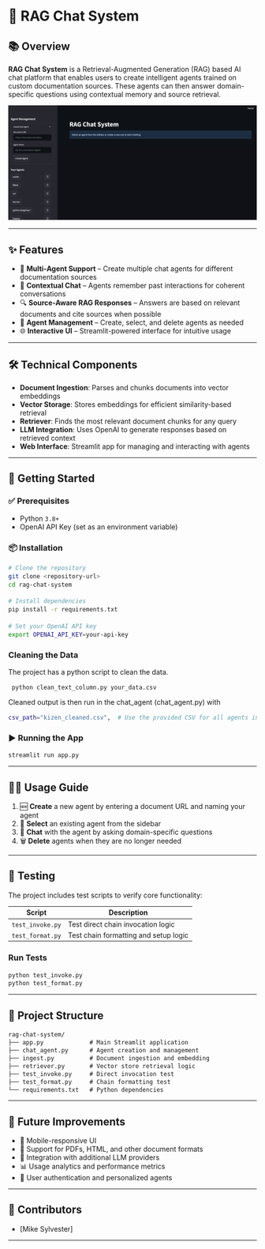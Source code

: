 
# 🤖 RAG Chat System

## 📚 Overview

**RAG Chat System** is a Retrieval-Augmented Generation (RAG) based AI chat platform that enables users to create intelligent agents trained on custom documentation sources. These agents can then answer domain-specific questions using contextual memory and source retrieval.

![RAG View Screenshot](images/rag_view.png)

---

## ✨ Features

* 🧠 **Multi-Agent Support** – Create multiple chat agents for different documentation sources
* 💬 **Contextual Chat** – Agents remember past interactions for coherent conversations
* 🔍 **Source-Aware RAG Responses** – Answers are based on relevant documents and cite sources when possible
* 📂 **Agent Management** – Create, select, and delete agents as needed
* 🌐 **Interactive UI** – Streamlit-powered interface for intuitive usage

---

## 🛠️ Technical Components

* **Document Ingestion**: Parses and chunks documents into vector embeddings
* **Vector Storage**: Stores embeddings for efficient similarity-based retrieval
* **Retriever**: Finds the most relevant document chunks for any query
* **LLM Integration**: Uses OpenAI to generate responses based on retrieved context
* **Web Interface**: Streamlit app for managing and interacting with agents

---

## 🚀 Getting Started

### ✅ Prerequisites

* Python `3.8+`
* OpenAI API Key (set as an environment variable)

### 📦 Installation

```bash
# Clone the repository
git clone <repository-url>
cd rag-chat-system

# Install dependencies
pip install -r requirements.txt

# Set your OpenAI API key
export OPENAI_API_KEY=your-api-key
```

### Cleaning the Data 
The project has a python script to clean the data. 
```
 python clean_text_column.py your_data.csv
```
  
Cleaned output is then run in the chat_agent (chat_agent.py) with   
```bash
csv_path="kizen_cleaned.csv",  # Use the provided CSV for all agents in this prototype
```

### ▶️ Running the App

```bash
streamlit run app.py
```

---

## 🧑‍💻 Usage Guide

1. 🆕 **Create** a new agent by entering a document URL and naming your agent
2. 🔄 **Select** an existing agent from the sidebar
3. 💬 **Chat** with the agent by asking domain-specific questions
4. 🗑️ **Delete** agents when they are no longer needed

---

## 🧪 Testing

The project includes test scripts to verify core functionality:

| Script           | Description                           |
| ---------------- | ------------------------------------- |
| `test_invoke.py` | Test direct chain invocation logic    |
| `test_format.py` | Test chain formatting and setup logic |

### Run Tests

```bash
python test_invoke.py
python test_format.py
```

---

## 📁 Project Structure

```plaintext
rag-chat-system/
├── app.py             # Main Streamlit application
├── chat_agent.py      # Agent creation and management
├── ingest.py          # Document ingestion and embedding
├── retriever.py       # Vector store retrieval logic
├── test_invoke.py     # Direct invocation test
├── test_format.py     # Chain formatting test
└── requirements.txt   # Python dependencies
```

---

## 🔮 Future Improvements

* 📱 Mobile-responsive UI
* 📄 Support for PDFs, HTML, and other document formats
* 🔌 Integration with additional LLM providers
* 📊 Usage analytics and performance metrics
* 🔐 User authentication and personalized agents

---


## 👥 Contributors

* \[Mike Sylvester]

---

